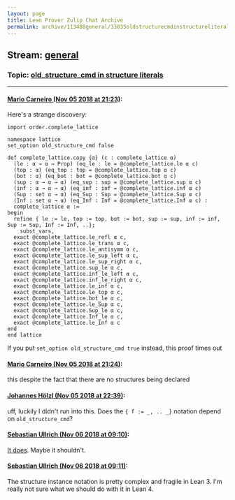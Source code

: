 ```yaml
---
layout: page
title: Lean Prover Zulip Chat Archive 
permalink: archive/113488general/33035oldstructurecmdinstructureliterals.html
---
```


## Stream: [general](index.html)
### Topic: [old_structure_cmd in structure literals](33035oldstructurecmdinstructureliterals.html)

---

#### [Mario Carneiro (Nov 05 2018 at 21:23)](https://leanprover.zulipchat.com/#narrow/stream/113488-general/topic/old_structure_cmd%20in%20structure%20literals/near/146821394):
Here's a strange discovery:
```lean
import order.complete_lattice

namespace lattice
set_option old_structure_cmd false

def complete_lattice.copy {α} (c : complete_lattice α)
  (le : α → α → Prop) (eq_le : le = @complete_lattice.le α c)
  (top : α) (eq_top : top = @complete_lattice.top α c)
  (bot : α) (eq_bot : bot = @complete_lattice.bot α c)
  (sup : α → α → α) (eq_sup : sup = @complete_lattice.sup α c)
  (inf : α → α → α) (eq_inf : inf = @complete_lattice.inf α c)
  (Sup : set α → α) (eq_Sup : Sup = @complete_lattice.Sup α c)
  (Inf : set α → α) (eq_Inf : Inf = @complete_lattice.Inf α c) :
  complete_lattice α :=
begin
  refine { le := le, top := top, bot := bot, sup := sup, inf := inf, Sup := Sup, Inf := Inf, ..};
    subst_vars,
  exact @complete_lattice.le_refl α c,
  exact @complete_lattice.le_trans α c,
  exact @complete_lattice.le_antisymm α c,
  exact @complete_lattice.le_sup_left α c,
  exact @complete_lattice.le_sup_right α c,
  exact @complete_lattice.sup_le α c,
  exact @complete_lattice.inf_le_left α c,
  exact @complete_lattice.inf_le_right α c,
  exact @complete_lattice.le_inf α c,
  exact @complete_lattice.le_top α c,
  exact @complete_lattice.bot_le α c,
  exact @complete_lattice.le_Sup α c,
  exact @complete_lattice.Sup_le α c,
  exact @complete_lattice.Inf_le α c,
  exact @complete_lattice.le_Inf α c
end
end lattice
```
If you put `set_option old_structure_cmd true` instead, this proof times out

#### [Mario Carneiro (Nov 05 2018 at 21:24)](https://leanprover.zulipchat.com/#narrow/stream/113488-general/topic/old_structure_cmd%20in%20structure%20literals/near/146821466):
this despite the fact that there are no structures being declared

#### [Johannes Hölzl (Nov 05 2018 at 22:39)](https://leanprover.zulipchat.com/#narrow/stream/113488-general/topic/old_structure_cmd%20in%20structure%20literals/near/146826135):
uff, luckily I didn't run into this. Does the `{ f := _, .. _}` notation depend on `old_structure_cmd`?

#### [Sebastian Ullrich (Nov 06 2018 at 09:10)](https://leanprover.zulipchat.com/#narrow/stream/113488-general/topic/old_structure_cmd%20in%20structure%20literals/near/146851518):
[It does](https://github.com/leanprover/lean/blob/687745d887ebd89da94ba36d853eff12746af136/src/frontends/lean/elaborator.cpp#L2854). Maybe it shouldn't.

#### [Sebastian Ullrich (Nov 06 2018 at 09:11)](https://leanprover.zulipchat.com/#narrow/stream/113488-general/topic/old_structure_cmd%20in%20structure%20literals/near/146851533):
The structure instance notation is pretty complex and fragile in Lean 3. I'm really not sure what we should do with it in Lean 4.

